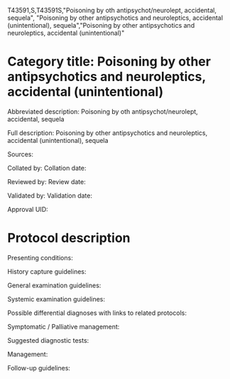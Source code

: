 T43591,S,T43591S,"Poisoning by oth antipsychot/neurolept, accidental, sequela", "Poisoning by other antipsychotics and neuroleptics, accidental (unintentional), sequela","Poisoning by other antipsychotics and neuroleptics, accidental (unintentional)"
# Category title: Poisoning by other antipsychotics and neuroleptics, accidental (unintentional)

Abbreviated description: Poisoning by oth antipsychot/neurolept, accidental, sequela

Full description: Poisoning by other antipsychotics and neuroleptics, accidental (unintentional), sequela

Sources:

Collated by:
Collation date:

Reviewed by:
Review date:

Validated by:
Validation date:

Approval UID:

# Protocol description

Presenting conditions:

History capture guidelines:

General examination guidelines:

Systemic examination guidelines:

Possible differential diagnoses with links to related protocols:

Symptomatic / Palliative management:

Suggested diagnostic tests:

Management:

Follow-up guidelines:
